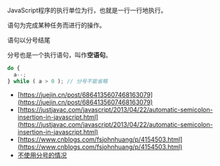 JavaScript程序的执行单位为行，也就是一行一行地执行。

语句为完成某种任务而进行的操作。

语句以分号结尾

分号也是一个执行语句，叫作**空语句**。

```js
do {
  a--;
} while ( a > 0 ); // 分号不能省略
```

* [https://juejin.cn/post/6864135607468163079](https://juejin.cn/post/6864135607468163079)
* [https://justjavac.com/javascript/2013/04/22/automatic-semicolon-insertion-in-javascript.html](https://justjavac.com/javascript/2013/04/22/automatic-semicolon-insertion-in-javascript.html)
* [https://www.cnblogs.com/fsjohnhuang/p/4154503.html](https://www.cnblogs.com/fsjohnhuang/p/4154503.html)
* [不使用分号的情况](https://wangdoc.com/javascript/features/style.html#%E4%B8%8D%E4%BD%BF%E7%94%A8%E5%88%86%E5%8F%B7%E7%9A%84%E6%83%85%E5%86%B5)